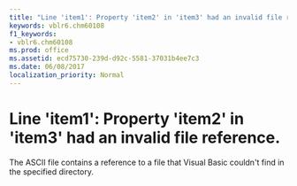 ```yaml
---
title: "Line 'item1': Property 'item2' in 'item3' had an invalid file reference."
keywords: vblr6.chm60108
f1_keywords:
- vblr6.chm60108
ms.prod: office
ms.assetid: ecd75730-239d-d92c-5581-37031b4ee7c3
ms.date: 06/08/2017
localization_priority: Normal
---
```



# Line 'item1': Property 'item2' in 'item3' had an invalid file reference.

The ASCII file contains a reference to a file that Visual Basic couldn't find in the specified directory.


